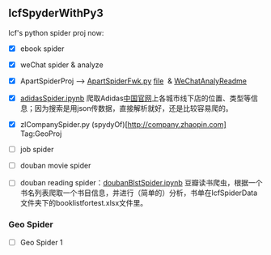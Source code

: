 ## lcfSpyderWithPy3
lcf's  python spider proj
now:
- [x] ebook spider
- [x] weChat spider & analyze
- [x] ApartSpiderProj  --> [ApartSpiderFwk.py](./ApartSpiderFwk.py)
[file](https://github.com/QLWeilcf/lcfSpyderWithPy3/blob/master/weChatFriendsAnaly.py)  &
[WeChatAnalyReadme](https://github.com/QLWeilcf/lcfSpyderWithPy3/blob/master/WeChatAnalyReadme.md)
- [x] [adidasSpider.ipynb](./adidasSpider.ipynb) 爬取Adidas[中国官网](https://www.adidas.com.cn/location/storefinder?locale=zh_CN)上各城市线下店的位置、类型等信息；因为搜索是用json传数据，直接解析就好，还是比较容易爬的。



- [x] zlCompanySpider.py  (spydyOf)[http://company.zhaopin.com]   Tag:GeoProj
- [ ] job spider
- [ ] douban movie spider
- [ ] douban reading spider：[doubanBlstSpider.ipynb](./doubanBlstSpider.ipynb) 豆瓣读书爬虫，根据一个书名列表爬取一个书目信息，并进行（简单的）分析，书单在lcfSpiderData文件夹下的booklistfortest.xlsx文件里。

### Geo Spider

- [ ] Geo Spider 1
